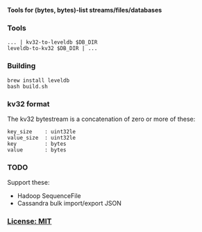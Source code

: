 **Tools for (bytes, bytes)-list streams/files/databases**

### Tools

    ... | kv32-to-leveldb $DB_DIR
    leveldb-to-kv32 $DB_DIR | ...


### Building

    brew install leveldb
    bash build.sh


### kv32 format

The kv32 bytestream is a concatenation of zero or more of these:

    key_size    : uint32le
    value_size  : uint32le
    key         : bytes
    value       : bytes


### TODO

Support these:

- Hadoop SequenceFile
- Cassandra bulk import/export JSON


### [License: MIT](LICENSE.txt)
